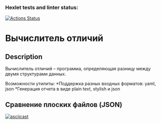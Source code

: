 ### Hexlet tests and linter status:
[![Actions Status](https://github.com/nurad9689/frontend-project-46/workflows/hexlet-check/badge.svg)](https://github.com/nurad9689/frontend-project-46/actions)

# Вычислитель отличий

## Description
Вычислитель отличий – программа, определяющая разницу между двумя структурами данных.

Возможности утилиты:
 *Поддержка разных входных форматов: yaml, json
 *Генерация отчета в виде plain text, stylish и json

## Сравнение плоских файлов (JSON)
[![asciicast](https://asciinema.org/a/Dz0rN7wgl8Iw3K2lW036KRgSi.svg)](https://asciinema.org/a/Dz0rN7wgl8Iw3K2lW036KRgSi)